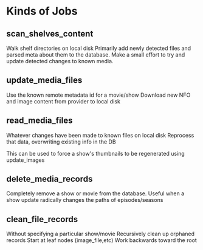 # Kinds of Jobs

## scan_shelves_content

Walk shelf directories on local disk
Primarily add newly detected files and parsed meta about them to the database.
Make a small effort to try and update detected changes to known media.

## update_media_files

Use the known remote metadata id for a movie/show
Download new NFO and image content from provider to local disk

## read_media_files

Whatever changes have been made to known files on local disk
Reprocess that data, overwriting existing info in the DB

This can be used to force a show's thumbnails to be regenerated using update_images

## delete_media_records

Completely remove a show or movie from the database.
Useful when a show update radically changes the paths of episodes/seasons

## clean_file_records

Without specifying a particular show/movie
Recursively clean up orphaned records
Start at leaf nodes (image_file,etc)
Work backwards toward the root